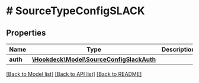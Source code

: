 # # SourceTypeConfigSLACK

## Properties

Name | Type | Description | Notes
------------ | ------------- | ------------- | -------------
**auth** | [**\Hookdeck\Model\SourceConfigSlackAuth**](SourceConfigSlackAuth.md) |  | [optional]

[[Back to Model list]](../../README.md#models) [[Back to API list]](../../README.md#endpoints) [[Back to README]](../../README.md)
